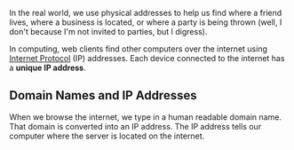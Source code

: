 In the real world, we use physical addresses to help us find where a friend lives, where a business is located, or where a party is being thrown (well, I don't because I'm not invited to parties, but I digress).

In computing, web clients find other computers over the internet using [Internet Protocol](https://en.wikipedia.org/wiki/Internet_Protocol) (IP) addresses. Each device connected to the internet has a **unique IP address**.

## Domain Names and IP Addresses

When we browse the internet, we type in a human readable domain name. That domain is converted into an IP address. The IP address tells our computer where the server is located on the internet.